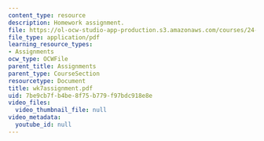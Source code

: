 ```yaml
---
content_type: resource
description: Homework assignment.
file: https://ol-ocw-studio-app-production.s3.amazonaws.com/courses/24-964-topics-in-phonology-fall-2004/7be9cb7fb4be8f75b779f97bdc918e8e_wk7assignment.pdf
file_type: application/pdf
learning_resource_types:
- Assignments
ocw_type: OCWFile
parent_title: Assignments
parent_type: CourseSection
resourcetype: Document
title: wk7assignment.pdf
uid: 7be9cb7f-b4be-8f75-b779-f97bdc918e8e
video_files:
  video_thumbnail_file: null
video_metadata:
  youtube_id: null
---
```

